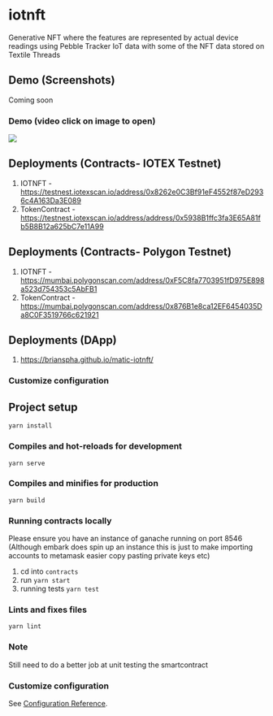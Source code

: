 # iotnft
Generative NFT where the features are represented by actual device readings using Pebble Tracker IoT data with some of the NFT data stored on Textile Threads

## Demo (Screenshots)

Coming soon


### Demo (video click on image to open)
<a href=https://siasky.net/AAA6pxsOZXghhQYr5SCj8ulCvimULeb9Vz_Gbx2x_AuQrg title="video text"><img src="https://siasky.net/fAbpdNQG3NUbA6f8sX82S5WsAiZFi5UBvs2XtiWcH2XBvA" /></a>


## Deployments (Contracts- IOTEX Testnet)

1. IOTNFT - https://testnest.iotexscan.io/address/0x8262e0C3Bf91eF4552f87eD2936c4A163Da3E089
2. TokenContract -https://testnest.iotexscan.io/address/address/0x5938B1ffc3fa3E65A81fb5B8B12a625bC7e11A99

## Deployments (Contracts- Polygon Testnet)

1. IOTNFT - https://mumbai.polygonscan.com/address/0xF5C8fa7703951fD975E898a523d754353c5AbFB1
2. TokenContract -https://mumbai.polygonscan.com/address/0x876B1e8ca12EF6454035Da8C0F3519766c621921

## Deployments (DApp)
1. https://brianspha.github.io/matic-iotnft/
### Customize configuration


## Project setup
```
yarn install
```

### Compiles and hot-reloads for development
```
yarn serve
```

### Compiles and minifies for production
```
yarn build
```
### Running contracts locally 

Please ensure you have an instance of ganache running on port 8546 (Although embark does spin up an instance this is just to make importing accounts to metamask easier copy pasting private keys etc)

1. cd into ``contracts``
2. run ``yarn start``
3. running tests ``yarn test``

### Lints and fixes files
```
yarn lint
```
### Note
Still need to do a better job at unit testing the smartcontract
### Customize configuration
See [Configuration Reference](https://cli.vuejs.org/config/).
